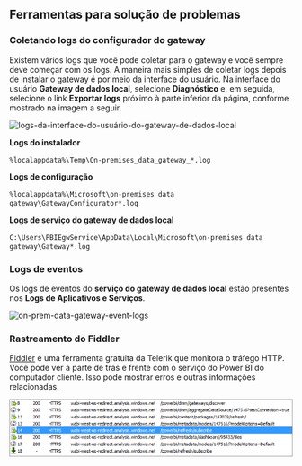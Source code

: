 ## <a name="tools-for-troubleshooting"></a>Ferramentas para solução de problemas
<a name="logs" />

### <a name="collecting-logs-from-the-gateway-configurator"></a>Coletando logs do configurador do gateway
Existem vários logs que você pode coletar para o gateway e você sempre deve começar com os logs. A maneira mais simples de coletar logs depois de instalar o gateway é por meio da interface do usuário. Na interface do usuário **Gateway de dados local**, selecione **Diagnóstico** e, em seguida, selecione o link **Exportar logs** próximo à parte inferior da página, conforme mostrado na imagem a seguir.

![logs-da-interface-do-usuário-do-gateway-de-dados-local](./media/gateway-onprem-tshoot-tools-include/gateway-onprem-UI-logs.png)

**Logs do instalador**

    %localappdata%\Temp\On-premises_data_gateway_*.log

**Logs de configuração**

    %localappdata%\Microsoft\on-premises data gateway\GatewayConfigurator*.log

**Logs de serviço do gateway de dados local**

    C:\Users\PBIEgwService\AppData\Local\Microsoft\on-premises data gateway\Gateway*.log

### <a name="event-logs"></a>Logs de eventos
Os logs de eventos do **serviço do gateway de dados local** estão presentes nos **Logs de Aplicativos e Serviços**.

![on-prem-data-gateway-event-logs](./media/gateway-onprem-tshoot-tools-include/on-prem-data-gateway-event-logs.png)

<a name="fiddler" />

### <a name="fiddler-trace"></a>Rastreamento do Fiddler
[Fiddler](http://www.telerik.com/fiddler) é uma ferramenta gratuita da Telerik que monitora o tráfego HTTP.  Você pode ver a parte de trás e frente com o serviço do Power BI do computador cliente. Isso pode mostrar erros e outras informações relacionadas.

![](media/gateway-onprem-tshoot-tools-include/fiddler.png)

